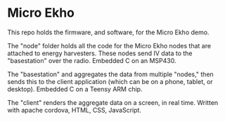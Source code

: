 Micro Ekho
========

This repo holds the firmware, and software, for the Micro Ekho demo.

The "node" folder holds all the code for the Micro Ekho nodes that are attached to energy harvesters. These nodes send IV data to the "basestation" over the radio. Embedded C on an MSP430.

The "basestation" and aggregates the data from multiple "nodes," then sends this to the client application (which can be on a phone, tablet, or desktop). Embedded C on a Teensy ARM chip.

The "client" renders the aggregate data on a screen, in real time. Written with apache cordova, HTML, CSS, JavaScript.